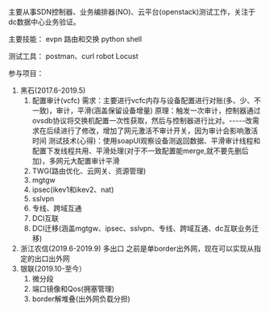 主要从事SDN控制器、业务编排器(NO)、云平台(openstack)测试工作，关注于dc数据中心业务验证。

主要技能：
evpn
路由和交换
python
shell

测试工具：
postman、curl
robot
Locust

参与项目：
1. 黑石(2017.6-2019.5)
   1) 配置审计(vcfc)
      需求：主要进行vcfc内存与设备配置进行对账(多、少、不一致)，审计，平滑(涵盖保留设备增量)
      原理：触发一次审计，控制器通过ovsdb协议将交换机配置一次性获取，然后与控制器进行比对。-----改需求在后续进行了修改，增加了网元激活不审计开关，因为审计会影响激活时间
      测试技术(心得)：使用soapUI观察设备测返回数据、平滑审计线程和配置下发线程共用、平滑处理(对于不一致配置能merge,就不要先删后加)，多网元大配置审计平滑
   2) TWG(路由优化、云网关、资源管理)
   3) mgtgw
   4) ipsec(ikev1和ikev2、nat)
   5) sslvpn
   6) 专线、跨域互通
   6) DCI互联
   7) DCI迁移(涵盖mgtgw、ipsec、sslvpn、专线、跨域互通、dc互联业务迁移)
2. 浙江农信(2019.6-2019.9)
   多出口
   之前是单border出外网，现在可以实现从指定的出口出外网
3. 银联(2019.10-至今）
   1) 微分段
   2) 端口镜像和Qos(拥塞管理)
   3) border解堆叠(出外网负载分担)
